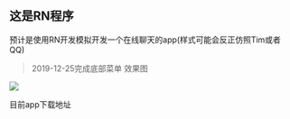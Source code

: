 ## 这是RN程序

预计是使用RN开发模拟开发一个在线聊天的app(样式可能会反正仿照Tim或者QQ)

> 2019-12-25完成底部菜单 效果图

<img src="https://cdn.jsdelivr.net/gh/2662419405/imgPlus/Snipaste_2019-12-25_22-42-23.png">

目前app下载地址
<a href="http://studyit.club/app-release.apk" />